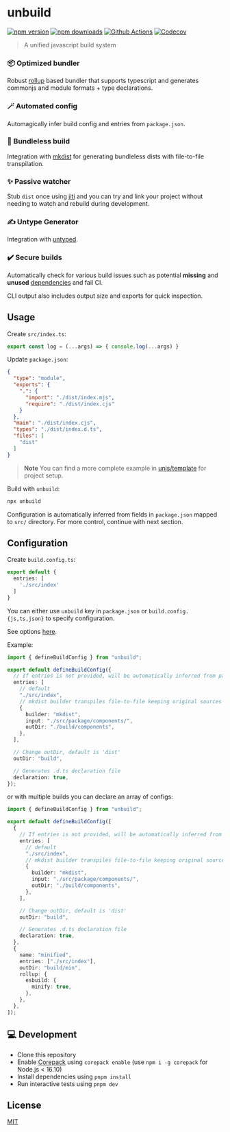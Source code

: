 # unbuild

[![npm version][npm-version-src]][npm-version-href]
[![npm downloads][npm-downloads-src]][npm-downloads-href]
[![Github Actions][github-actions-src]][github-actions-href]
[![Codecov][codecov-src]][codecov-href]

> A unified javascript build system

### 📦 Optimized bundler

Robust [rollup](https://rollupjs.org) based bundler that supports typescript and generates commonjs and module formats + type declarations.

### 🪄 Automated config

Automagically infer build config and entries from `package.json`.

### 📁 Bundleless build

Integration with [mkdist](https://github.com/unjs/mkdist) for generating bundleless dists with file-to-file transpilation.

### ✨ Passive watcher

Stub `dist` once using [jiti](https://github.com/unjs/jiti) and you can try and link your project without needing to watch and rebuild during development.

### ✍ Untype Generator

Integration with [untyped](https://github.com/unjs/untyped).

### ✔️ Secure builds

Automatically check for various build issues such as potential **missing** and **unused** [dependencies](https://docs.npmjs.com/cli/v7/configuring-npm/package-json#dependencies) and fail CI.

CLI output also includes output size and exports for quick inspection.

## Usage

Create `src/index.ts`:

```ts
export const log = (...args) => { console.log(...args) }
```

Update `package.json`:

```json
{
  "type": "module",
  "exports": {
    ".": {
      "import": "./dist/index.mjs",
      "require": "./dist/index.cjs"
    }
  },
  "main": "./dist/index.cjs",
  "types": "./dist/index.d.ts",
  "files": [
    "dist"
  ]
}
```

> **Note**
> You can find a more complete example in [unjs/template](https://github.com/unjs/template) for project setup.

Build with `unbuild`:

```sh
npx unbuild
```

Configuration is automatically inferred from fields in `package.json` mapped to `src/` directory. For more control, continue with next section.


## Configuration

Create `build.config.ts`:

```ts
export default {
  entries: [
    './src/index'
  ]
}
```

You can either use `unbuild` key in `package.json` or `build.config.{js,ts,json}` to specify configuration.

See options [here](./src/types.ts).

Example:

```ts
import { defineBuildConfig } from "unbuild";

export default defineBuildConfig({
  // If entries is not provided, will be automatically inferred from package.json
  entries: [
    // default
    "./src/index",
    // mkdist builder transpiles file-to-file keeping original sources structure
    {
      builder: "mkdist",
      input: "./src/package/components/",
      outDir: "./build/components",
    },
  ],

  // Change outDir, default is 'dist'
  outDir: "build",

  // Generates .d.ts declaration file
  declaration: true,
});
```

or with multiple builds you can declare an array of configs:

```ts
import { defineBuildConfig } from "unbuild";

export default defineBuildConfig([
  {
    // If entries is not provided, will be automatically inferred from package.json
    entries: [
      // default
      "./src/index",
      // mkdist builder transpiles file-to-file keeping original sources structure
      {
        builder: "mkdist",
        input: "./src/package/components/",
        outDir: "./build/components",
      },
    ],

    // Change outDir, default is 'dist'
    outDir: "build",

    // Generates .d.ts declaration file
    declaration: true,
  },
  {
    name: "minified",
    entries: ["./src/index"],
    outDir: "build/min",
    rollup: {
      esbuild: {
        minify: true,
      },
    },
  },
]);
```

## 💻 Development

- Clone this repository
- Enable [Corepack](https://github.com/nodejs/corepack) using `corepack enable` (use `npm i -g corepack` for Node.js < 16.10)
- Install dependencies using `pnpm install`
- Run interactive tests using `pnpm dev`

## License

[MIT](./LICENSE)

<!-- Badges -->
[npm-version-src]: https://img.shields.io/npm/v/unbuild?style=flat-square
[npm-version-href]: https://npmjs.com/package/unbuild

[npm-downloads-src]: https://img.shields.io/npm/dm/unbuild?style=flat-square
[npm-downloads-href]: https://npmjs.com/package/unbuild

[github-actions-src]: https://img.shields.io/github/actions/workflow/status/unjs/unbuild/ci.yml?style=flat-square
[github-actions-href]: https://github.com/unjs/unbuild/actions?query=workflow%3Aci

[codecov-src]: https://img.shields.io/codecov/c/gh/unjs/unbuild/main?style=flat-square
[codecov-href]: https://codecov.io/gh/unjs/unbuild
